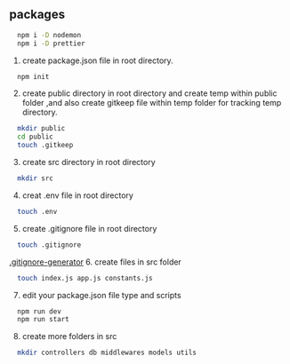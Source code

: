 ## packages

```bash
  npm i -D nodemon
  npm i -D prettier
```

1. create package.json file in root directory.

```bash
  npm init
```

2. create public directory in root directory and create temp within public folder ,and also create gitkeep file within temp folder for tracking temp directory.

```bash
  mkdir public
  cd public
  touch .gitkeep
```

3. create src directory in root directory

```bash
  mkdir src
```

4. creat .env file in root directory

```bash
  touch .env
```

5. create .gitignore file in root directory

```bash
  touch .gitignore
```

[.gitignore-generator](https://mrkandreev.name/snippets/gitignore-generator/#Node) 6. create files in src folder

```bash
  touch index.js app.js constants.js
```

7. edit your package.json file type and scripts

```bash
  npm run dev
  npm run start
```

8. create more folders in src

```bash
  mkdir controllers db middlewares models utils
```
